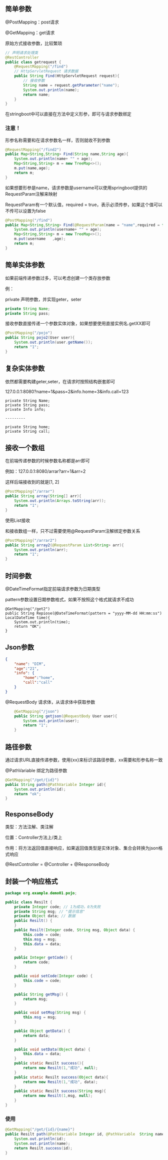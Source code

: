 ## 简单参数

@PostMapping：post请求

@GetMapping：get请求

原始方式接收参数，比较繁琐

```java
// 声明请求处理类
@RestController
public class getrequest {
    @RequestMapping("/find")
    // HttpServletRequest 请求数据
    public String Find(HttpServletRequest request){
        // 接收参数
        String name = request.getParameter("name");
        System.out.println(name);
        return name;
    }
}
```

在stringboot中可以直接在方法中定义形参，即可与请求参数绑定

### 注意！

形参名称需要和在请求参数名一样，否则就收不到参数

```java
@RequestMapping("/find2")
public Map<String,String> Find(String name,String age){
    System.out.println(name+ "" + age);
    Map<String,String> m = new TreeMap<>();
    m.put(name,age);
    return m;
}
```

如果想要形参是name，请求参数是username可以使用springboot提供的RequestParam注解来映射

RequestParam有一个默认值，required = true，表示必须传参，如果这个值可以不传可以设置为false

```java
@PostMapping("/find")
public Map<String,String> Find(@RequestParam(name = "name",required = false) String username, String age){
    System.out.println(username+ "" + age);
    Map<String,String> m = new TreeMap<>();
    m.put(username   ,age);
    return m;
}
```

## 简单实体参数

如果前端传递参数过多，可以考虑创建一个类存放参数

例：

private 声明参数，并实现geter，seter

```java
private String Name;
private String pass;
```

接收参数直接传递一个参数实体对象，如果想要使用直接实例名.getXX即可

```java
@PostMapping("/pojo")
public String pojo2(User user){
    System.out.println(user.getName());
    return "1";
}
```

## 复杂实体参数

依然都需要构建geter,seter，在请求时按照结构嵌套即可

127.0.0.1:8080?name=1&pass=2&info.home=3&info.call=123

```
private String Name;
private String pass;
private Info info;

---------

private String home;
private String call;
```

## 接收一个数组

在前端传递参数的时候参数名称都是arr即可

例如：127.0.0.1:8080/arrar?arr=1&arr=2

这样后端接收到的就是[1, 2]

```java
@PostMapping("/arrar")
public String array(String[] arr){
    System.out.println(Arrays.toString(arr));
    return "1";
}
```

使用List接收

和接收数组一样，只不过需要使用@RequestParam注解绑定参数关系

```java
@PostMapping("/arrar2")
public String array2(@RequestParam List<String> arr){
    System.out.println(arr);
    return "1";
}
```

## 时间参数

@DateTimeFormat指定前端请求参数为日期类型

pattern参数设置日期参数格式，如果不按照这个格式就请求不成功

```
@GetMapping("/get2")
public String Repiose(@DateTimeFormat(pattern = "yyyy-MM-dd HH:mm:ss") LocalDateTime time){
    System.out.println(time);
    return "OK";
}
```

## Json参数

```json
{
    "name": "DIM",
    "age":"21",
    "info": {
        "home":"home",
        "call":"call"
    }
}
```

@RequestBody 请求体，从请求体中获取参数

```java
    @GetMapping("/json")
    public String getjson(@RequestBody User user){
        System.out.println(user);
        return "1";
    }

```

## 路径参数

通过请求URL直接传递参数，使用{xx}来标识该路径参数，xx需要和形参名称一致

@PathVariable 绑定为路径参数

```java
@GetMapping("/get/{id}")
public String path(@PathVariable Integer id){
    System.out.println(id);
    return "ok";
}
```

## ResponseBody

类型：方法注解、类注解

位置：Controller方法上/类上

作用：将方法返回值直接响应，如果返回值类型是实体对象、集合会转换为json格式响应

@RestController = @Controller + @ResponseBody

## 封装一个响应格式

```java
package org.example.demo01.pojo;

public class Resilt {
    private Integer code; // 1为成功，0为失败
    private String msg; // "提示信息"
    private Object data; // 数据
    public Resilt() {
    }
    public Resilt(Integer code, String msg, Object data) {
        this.code = code;
        this.msg = msg;
        this.data = data;
    }

    public Integer getCode() {
        return code;
    }

    public void setCode(Integer code) {
        this.code = code;
    }

    public String getMsg() {
        return msg;
    }

    public void setMsg(String msg) {
        this.msg = msg;
    }

    public Object getData() {
        return data;
    }

    public void setData(Object data) {
        this.data = data;
    }
    public static Resilt success(){
        return new Resilt(1,"成功", null);
    }
    public static Resilt success(Object data){
        return new Resilt(1,"成功", data);
    }
    public static Resilt success(String msg){
        return new Resilt(1,msg, null);
    }
}
```

### 使用

```java
@GetMapping("/get/{id}/{name}")
public Resilt path(@PathVariable Integer id, @PathVariable  String name){
    System.out.println(id);
    System.out.println(name);
    return Resilt.success(id);
}
```
